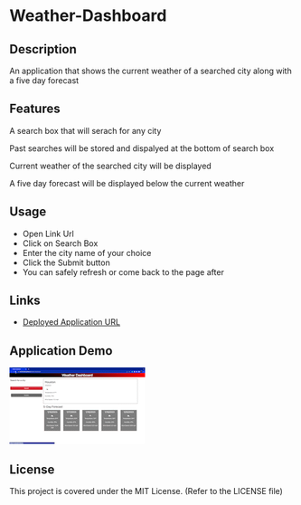 # Weather-Dashboard
## Description
An application that shows the current weather of a searched city along with a five day forecast

## Features
A search box that will serach for any city

Past searches will be stored and dispalyed at the bottom of search box

Current weather of the searched city will be displayed

A five day forecast will be displayed below the current weather

## Usage
* Open Link Url
* Click on Search Box
* Enter the city name of your choice
* Click the Submit button
* You can safely refresh or come back to the page after

## Links

* [Deployed Application URL](https://victorlmorales.github.io/Weather-Dashboard/)

## Application Demo

![Application Demo](./assets/img/Weather-Dashboard.gif)


## License

This project is covered under the MIT License. (Refer to the LICENSE file)